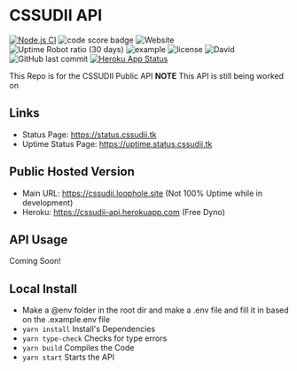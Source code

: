 # CSSUDII API
[![Node.js CI](https://github.com/CSSUDII/public/actions/workflows/node-tests.yml/badge.svg)](https://github.com/CSSUDII/public/actions/workflows/node-tests.yml) ![code score badge](https://www.code-inspector.com/project/21868/score/svg) ![Website](https://img.shields.io/website?down_message=offline&label=API&up_message=online&url=https%3A%2F%2Fcssudii.loophole.site) ![Uptime Robot ratio (30 days)](https://img.shields.io/uptimerobot/ratio/m787949650-67589e69fbffafdf836b1b85) ![example](https://img.shields.io/badge/dynamic/json?label=Example%20API%20Response&query=example&url=https%3A%2F%2Fcssudii.loophole.site%2Fv1%2Fplaceholders) ![license](https://img.shields.io/github/license/CSSUDII/public) ![David](https://img.shields.io/david/CSSUDII/public) ![GitHub last commit](https://img.shields.io/github/last-commit/CSSUDII/public) [![Heroku App Status](http://heroku-shields.herokuapp.com/cssudii-api)](https://cssudii-api.herokuapp.com)

This Repo is for the CSSUDII Public API
**NOTE** This API is still being worked on

## Links
- Status Page: https://status.cssudii.tk
- Uptime Status Page: https://uptime.status.cssudii.tk

## Public Hosted Version
- Main URL: https://cssudii.loophole.site (Not 100% Uptime while in development)
- Heroku: https://cssudii-api.herokuapp.com (Free Dyno)

## API Usage
 Coming Soon!

## Local Install
- Make a @env folder in the root dir and make a .env file and fill it in based on the .example.env file
- `yarn install` Install's Dependencies
- `yarn type-check` Checks for type errors
- `yarn build` Compiles the Code
- `yarn start` Starts the API
